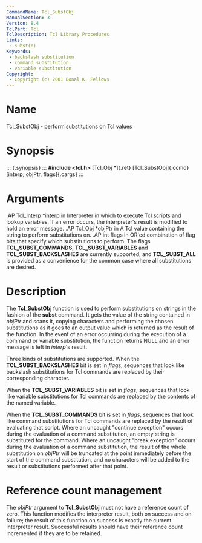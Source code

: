 ```yaml
---
CommandName: Tcl_SubstObj
ManualSection: 3
Version: 8.4
TclPart: Tcl
TclDescription: Tcl Library Procedures
Links:
 - subst(n)
Keywords:
 - backslash substitution
 - command substitution
 - variable substitution
Copyright:
 - Copyright (c) 2001 Donal K. Fellows
---
```


# Name

Tcl_SubstObj - perform substitutions on Tcl values

# Synopsis

::: {.synopsis} :::
**#include <tcl.h>**
[Tcl_Obj *]{.ret} [Tcl_SubstObj]{.ccmd}[interp, objPtr, flags]{.cargs}
:::

# Arguments

.AP Tcl_Interp *interp in Interpreter in which to execute Tcl scripts and lookup variables.  If an error occurs, the interpreter's result is modified to hold an error message. .AP Tcl_Obj *objPtr in A Tcl value containing the string to perform substitutions on. .AP int flags in OR'ed combination of flag bits that specify which substitutions to perform.  The flags **TCL_SUBST_COMMANDS**, **TCL_SUBST_VARIABLES** and **TCL_SUBST_BACKSLASHES** are currently supported, and **TCL_SUBST_ALL** is provided as a convenience for the common case where all substitutions are desired.

# Description

The **Tcl_SubstObj** function is used to perform substitutions on strings in the fashion of the **subst** command.  It gets the value of the string contained in *objPtr* and scans it, copying characters and performing the chosen substitutions as it goes to an output value which is returned as the result of the function.  In the event of an error occurring during the execution of a command or variable substitution, the function returns NULL and an error message is left in *interp*'s result.

Three kinds of substitutions are supported.  When the **TCL_SUBST_BACKSLASHES** bit is set in *flags*, sequences that look like backslash substitutions for Tcl commands are replaced by their corresponding character.

When the **TCL_SUBST_VARIABLES** bit is set in *flags*, sequences that look like variable substitutions for Tcl commands are replaced by the contents of the named variable.

When the **TCL_SUBST_COMMANDS** bit is set in *flags*, sequences that look like command substitutions for Tcl commands are replaced by the result of evaluating that script.  Where an uncaught "continue exception" occurs during the evaluation of a command substitution, an empty string is substituted for the command.  Where an uncaught "break exception" occurs during the evaluation of a command substitution, the result of the whole substitution on *objPtr* will be truncated at the point immediately before the start of the command substitution, and no characters will be added to the result or substitutions performed after that point.

# Reference count management

The *objPtr* argument to **Tcl_SubstObj** must not have a reference count of zero. This function modifies the interpreter result, both on success and on failure; the result of this function on success is exactly the current interpreter result. Successful results should have their reference count incremented if they are to be retained.

